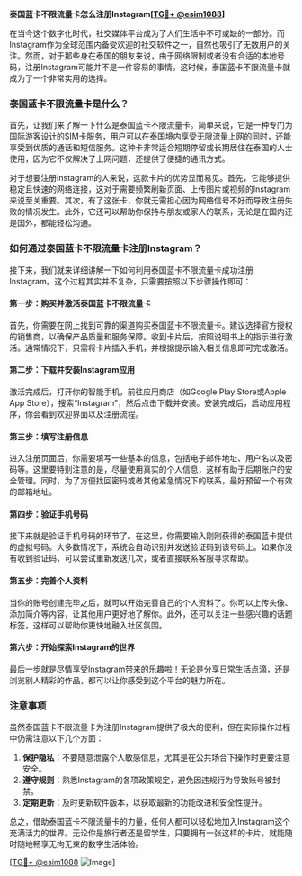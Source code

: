 **泰国蓝卡不限流量卡怎么注册Instagram[[TG💪+ @esim1088](https://t.me/s/esim1088)]**

在当今这个数字化时代，社交媒体平台成为了人们生活中不可或缺的一部分。而Instagram作为全球范围内备受欢迎的社交软件之一，自然也吸引了无数用户的关注。然而，对于那些身在泰国的朋友来说，由于网络限制或者没有合适的本地号码，注册Instagram可能并不是一件容易的事情。这时候，泰国蓝卡不限流量卡就成为了一个非常实用的选择。

### 泰国蓝卡不限流量卡是什么？

首先，让我们来了解一下什么是泰国蓝卡不限流量卡。简单来说，它是一种专门为国际游客设计的SIM卡服务，用户可以在泰国境内享受无限流量上网的同时，还能享受到优质的通话和短信服务。这种卡非常适合短期停留或长期居住在泰国的人士使用，因为它不仅解决了上网问题，还提供了便捷的通讯方式。

对于想要注册Instagram的人来说，这款卡片的优势显而易见。首先，它能够提供稳定且快速的网络连接，这对于需要频繁刷新页面、上传图片或视频的Instagram来说至关重要。其次，有了这张卡，你就无需担心因为网络信号不好而导致注册失败的情况发生。此外，它还可以帮助你保持与朋友或家人的联系，无论是在国内还是国外，都能轻松沟通。

### 如何通过泰国蓝卡不限流量卡注册Instagram？

接下来，我们就来详细讲解一下如何利用泰国蓝卡不限流量卡成功注册Instagram。这个过程其实并不复杂，只需要按照以下步骤操作即可：

#### 第一步：购买并激活泰国蓝卡不限流量卡

首先，你需要在网上找到可靠的渠道购买泰国蓝卡不限流量卡。建议选择官方授权的销售商，以确保产品质量和服务保障。收到卡片后，按照说明书上的指示进行激活。通常情况下，只需将卡片插入手机，并根据提示输入相关信息即可完成激活。

#### 第二步：下载并安装Instagram应用

激活完成后，打开你的智能手机，前往应用商店（如Google Play Store或Apple App Store），搜索“Instagram”，然后点击下载并安装。安装完成后，启动应用程序，你会看到欢迎界面以及注册流程。

#### 第三步：填写注册信息

进入注册页面后，你需要填写一些基本的信息，包括电子邮件地址、用户名以及密码等。这里要特别注意的是，尽量使用真实的个人信息，这样有助于后期账户的安全管理。同时，为了方便找回密码或者其他紧急情况下的联系，最好预留一个有效的邮箱地址。

#### 第四步：验证手机号码

接下来就是验证手机号码的环节了。在这里，你需要输入刚刚获得的泰国蓝卡提供的虚拟号码。大多数情况下，系统会自动识别并发送验证码到该号码上。如果你没有收到验证码，可以尝试重新发送几次，或者直接联系客服寻求帮助。

#### 第五步：完善个人资料

当你的账号创建完毕之后，就可以开始完善自己的个人资料了。你可以上传头像、添加简介等内容，让其他用户更好地了解你。此外，还可以关注一些感兴趣的话题标签，这样可以帮助你更快地融入社区氛围。

#### 第六步：开始探索Instagram的世界

最后一步就是尽情享受Instagram带来的乐趣啦！无论是分享日常生活点滴，还是浏览别人精彩的作品，都可以让你感受到这个平台的魅力所在。

### 注意事项

虽然泰国蓝卡不限流量卡为注册Instagram提供了极大的便利，但在实际操作过程中仍需注意以下几个方面：

1. **保护隐私**：不要随意泄露个人敏感信息，尤其是在公共场合下操作时更要注意安全。
2. **遵守规则**：熟悉Instagram的各项政策规定，避免因违规行为导致账号被封禁。
3. **定期更新**：及时更新软件版本，以获取最新的功能改进和安全性提升。

总之，借助泰国蓝卡不限流量卡的力量，任何人都可以轻松地加入Instagram这个充满活力的世界。无论你是旅行者还是留学生，只要拥有一张这样的卡片，就能随时随地畅享无拘无束的数字生活体验。

[[TG💪+ @esim1088](https://t.me/s/esim1088) ![Image](https://i.postimg.cc/4NQfJmqS/Snipaste-2025-05-13-00-14-12.png)]